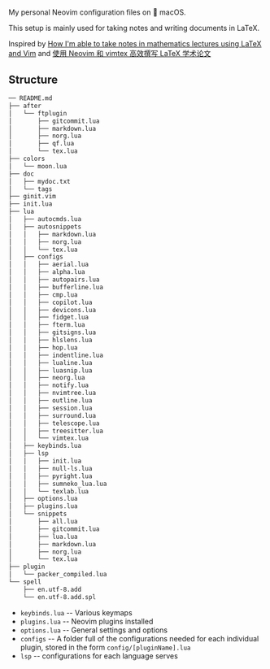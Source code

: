 #

My personal Neovim configuration files on &#63743; macOS.

This setup is mainly used for taking notes and writing documents in LaTeX.

Inspired by [How I'm able to take notes in mathematics lectures using LaTeX and Vim](https://castel.dev/post/lecture-notes-1/)
and [使用 Neovim 和 vimtex 高效撰写 LaTeX 学术论文](https://sspai.com/post/64080)

## Structure

```txt
── README.md
├── after
│   └── ftplugin
│       ├── gitcommit.lua
│       ├── markdown.lua
│       ├── norg.lua
│       ├── qf.lua
│       └── tex.lua
├── colors
│   └── moon.lua
├── doc
│   ├── mydoc.txt
│   └── tags
├── ginit.vim
├── init.lua
├── lua
│   ├── autocmds.lua
│   ├── autosnippets
│   │   ├── markdown.lua
│   │   ├── norg.lua
│   │   └── tex.lua
│   ├── configs
│   │   ├── aerial.lua
│   │   ├── alpha.lua
│   │   ├── autopairs.lua
│   │   ├── bufferline.lua
│   │   ├── cmp.lua
│   │   ├── copilot.lua
│   │   ├── devicons.lua
│   │   ├── fidget.lua
│   │   ├── fterm.lua
│   │   ├── gitsigns.lua
│   │   ├── hlslens.lua
│   │   ├── hop.lua
│   │   ├── indentline.lua
│   │   ├── lualine.lua
│   │   ├── luasnip.lua
│   │   ├── neorg.lua
│   │   ├── notify.lua
│   │   ├── nvimtree.lua
│   │   ├── outline.lua
│   │   ├── session.lua
│   │   ├── surround.lua
│   │   ├── telescope.lua
│   │   ├── treesitter.lua
│   │   └── vimtex.lua
│   ├── keybinds.lua
│   ├── lsp
│   │   ├── init.lua
│   │   ├── null-ls.lua
│   │   ├── pyright.lua
│   │   ├── sumneko_lua.lua
│   │   └── texlab.lua
│   ├── options.lua
│   ├── plugins.lua
│   └── snippets
│       ├── all.lua
│       ├── gitcommit.lua
│       ├── lua.lua
│       ├── markdown.lua
│       ├── norg.lua
│       └── tex.lua
├── plugin
│   └── packer_compiled.lua
└── spell
    ├── en.utf-8.add
    └── en.utf-8.add.spl
```

- `keybinds.lua` -- Various keymaps
- `plugins.lua` -- Neovim plugins installed
- `options.lua` -- General settings and options
- `configs` -- A folder full of the configurations needed for each individual plugin, stored in the form `config/[pluginName].lua`
- `lsp` -- configurations for each language serves
